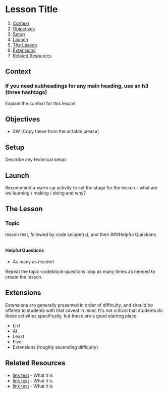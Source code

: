 # Lesson Title

1. [Context](#context)
2. [Objectives](#objectives)
3. [Setup](#setup)
4. [Launch](#launch)
5. [The Lesson](#the-lesson)
6. [Extensions](#extensions)
6. [Related Resources](#related-resources)

## Context

### If you need subheadings for any main heading, use an h3 (three hashtags)

Explain the context for this lesson

## Objectives

* SW [Copy these from the airtable please]

## Setup

Describe any technical setup

## Launch

Recommend a warm-up activity to set the stage for the lesson - what are we learning / making / doing and why?

## The Lesson

### Topic 

lesson text, followed by code snippet(s), and then ###Helpful Questions

```html

```

#### Helpful Questions
* As many as needed

Repeat the topic-codeblock-questions loop as many times as needed to create the lesson.

## Extensions

Extensions are generally presented in order of difficulty, and should be offered to students with that caveat in mind. It's not critical that students do these activities specifically, but these are a good starting place. 
* List
* At
* Least
* Five
* Extensions (roughly ascending difficulty)

## Related Resources

* [link text](linkurl) - What it is
* [link text](linkurl) - What it is
* [link text](linkurl) - What it is